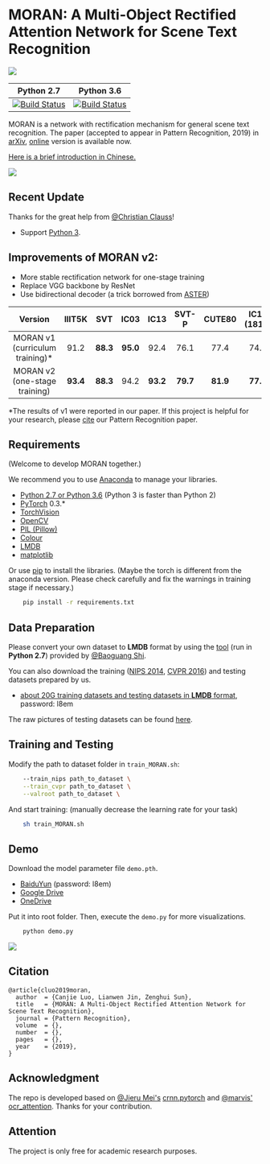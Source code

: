 # MORAN: A Multi-Object Rectified Attention Network for Scene Text Recognition

![](https://img.shields.io/badge/version-v2-brightgreen.svg)

| <center>Python 2.7</center> | <center>Python 3.6</center> |
| :---: | :---: |
| <center>[![Build Status](https://travis-ci.org/Canjie-Luo/MORAN_v2.svg?branch=master)](https://travis-ci.org/Canjie-Luo/MORAN_v2)</center> | <center>[![Build Status](https://travis-ci.org/Canjie-Luo/MORAN_v2.svg?branch=master)](https://travis-ci.org/Canjie-Luo/MORAN_v2)</center> |

MORAN is a network with rectification mechanism for general scene text recognition. The paper (accepted to appear in Pattern Recognition, 2019) in [arXiv](https://arxiv.org/abs/1901.03003), [online](https://www.sciencedirect.com/science/article/pii/S0031320319300263?via%3Dihub) version is available now.

[Here is a brief introduction in Chinese.](https://mp.weixin.qq.com/s/XbT_t_9C__KdyCCw8CGDVA)

![](demo/MORAN_v2.gif)

## Recent Update

Thanks for the great help from [@Christian Clauss](https://github.com/cclauss)!

- Support [Python 3](https://www.python.org/).

## Improvements of MORAN v2:

- More stable rectification network for one-stage training
- Replace VGG backbone by ResNet
- Use bidirectional decoder (a trick borrowed from [ASTER](https://github.com/bgshih/aster))

| <center>Version</center> | <center>IIIT5K</center> | <center>SVT</center> | <center>IC03</center> | <center>IC13</center> | <center>SVT-P</center> | <center>CUTE80</center> | <center>IC15 (1811)</center> | <center>IC15 (2077)</center> |
| :---: | :---: | :---: | :---:| :---:| :---:| :---:| :---:| :---:|
| MORAN v1 (curriculum training)\* | <center>91.2</center> | <center>**88.3**</center> | <center>**95.0**</center> | <center>92.4</center> | <center>76.1</center> | <center>77.4</center> | <center>74.7</center> | <center>68.8</center> |
| <center>MORAN v2 (one-stage training)</center> | <center>**93.4**</center> | <center>**88.3**</center> | <center>94.2</center> | <center>**93.2**</center> | <center>**79.7**</center> | <center>**81.9**</center> | <center>**77.8**</center> | <center>**73.9**</center> |

\*The results of v1 were reported in our paper. If this project is helpful for your research, please [cite](https://github.com/Canjie-Luo/MORAN_v2/blob/master/README.md#citation) our Pattern Recognition paper.

## Requirements

(Welcome to develop MORAN together.)

We recommend you to use [Anaconda](https://www.anaconda.com/) to manage your libraries.

- [Python 2.7 or Python 3.6](https://www.python.org/) (Python 3 is faster than Python 2)
- [PyTorch](https://pytorch.org/) 0.3.*
- [TorchVision](https://pypi.org/project/torchvision/)
- [OpenCV](https://opencv.org/)
- [PIL (Pillow)](https://pillow.readthedocs.io/en/stable/#)
- [Colour](https://pypi.org/project/colour/)
- [LMDB](https://pypi.org/project/lmdb/)
- [matplotlib](https://pypi.org/project/matplotlib/)

Or use [pip](https://pypi.org/project/pip/) to install the libraries. (Maybe the torch is different from the anaconda version. Please check carefully and fix the warnings in training stage if necessary.)

```bash
    pip install -r requirements.txt
```

## Data Preparation
Please convert your own dataset to **LMDB** format by using the [tool](https://github.com/bgshih/crnn/blob/master/tool/create_dataset.py) (run in **Python 2.7**) provided by [@Baoguang Shi](https://github.com/bgshih). 

You can also download the training ([NIPS 2014](http://www.robots.ox.ac.uk/~vgg/data/text/), [CVPR 2016](http://www.robots.ox.ac.uk/~vgg/data/scenetext/)) and testing datasets prepared by us. 

- [about 20G training datasets and testing datasets in **LMDB** format](https://pan.baidu.com/s/1TqZfvoEhyv57yf4YBjSzFg), password: l8em

The raw pictures of testing datasets can be found [here](https://github.com/chengzhanzhan/STR).

## Training and Testing

Modify the path to dataset folder in `train_MORAN.sh`:

```bash
	--train_nips path_to_dataset \
	--train_cvpr path_to_dataset \
	--valroot path_to_dataset \
```

And start training: (manually decrease the learning rate for your task)

```bash
	sh train_MORAN.sh
```

## Demo

Download the model parameter file `demo.pth`.

- [BaiduYun](https://pan.baidu.com/s/1TqZfvoEhyv57yf4YBjSzFg) (password: l8em)
- [Google Drive](https://drive.google.com/file/d/1IDvT51MXKSseDq3X57uPjOzeSYI09zip/view?usp=sharing)
- [OneDrive](https://1drv.ms/u/s!Am3wqyDHs7r0hkAl0AtRIODcqOV3)

Put it into root folder. Then, execute the `demo.py` for more visualizations.

```bash
	python demo.py
``` 

![](demo/demo.png)

## Citation

```
@article{cluo2019moran,
  author  = {Canjie Luo, Lianwen Jin, Zenghui Sun},
  title   = {MORAN: A Multi-Object Rectified Attention Network for Scene Text Recognition},
  journal = {Pattern Recognition}, 
  volume  = {}, 
  number  = {}, 
  pages   = {},
  year    = {2019}, 
}
```

## Acknowledgment
The repo is developed based on [@Jieru Mei's](https://github.com/meijieru) [crnn.pytorch](https://github.com/meijieru/crnn.pytorch) and [@marvis'](https://github.com/marvis) [ocr_attention](https://github.com/marvis/ocr_attention). Thanks for your contribution.

## Attention
The project is only free for academic research purposes.
